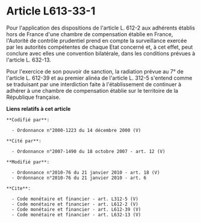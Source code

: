 # Article L613-33-1

Pour l'application des dispositions de l'article L. 612-2 aux adhérents établis hors de France d'une chambre de compensation
établie en France, l'Autorité de contrôle prudentiel prend en compte la surveillance exercée par les autorités compétentes de
chaque Etat concerné et, à cet effet, peut conclure avec elles une convention bilatérale, dans les conditions prévues à
l'article L. 632-13. 

Pour l'exercice de son pouvoir de sanction, la radiation prévue au 7° de l'article L. 612-39 et au premier alinéa de
l'article L. 312-5 s'entend comme se traduisant par une interdiction faite à l'établissement de continuer à adhérer à une
chambre de compensation établie sur le territoire de la République française.

**Liens relatifs à cet article**

	**Codifié par**:

	  - Ordonnance n°2000-1223 du 14 décembre 2000 (V)

	**Cité par**:

	  - Ordonnance n°2007-1490 du 18 octobre 2007 - art. 12 (V)

	**Modifié par**:

	  - Ordonnance n°2010-76 du 21 janvier 2010 - art. 18 (V)
	  - Ordonnance n°2010-76 du 21 janvier 2010 - art. 6

	**Cite**:

	  - Code monétaire et financier - art. L312-5 (V)
	  - Code monétaire et financier - art. L612-2 (V)
	  - Code monétaire et financier - art. L612-39 (V)
	  - Code monétaire et financier - art. L632-13 (V)
